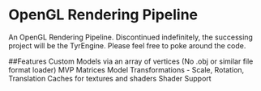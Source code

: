 # OpenGL Rendering Pipeline
An OpenGL Rendering Pipeline. 
Discontinued indefinitely, the successing project will be the TyrEngine.
Please feel free to poke around the code.

##Features
Custom Models via an array of vertices (No .obj or similar file format loader)
MVP Matrices
Model Transformations - Scale, Rotation, Translation
Caches for textures and shaders
Shader Support
